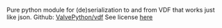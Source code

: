 Pure python module for (de)serialization to and from VDF that works just like json.
Github: [ValvePython/vdf](https://github.com/ValvePython/vdf)
See license [here](https://github.com/ValvePython/vdf/blob/master/LICENSE)